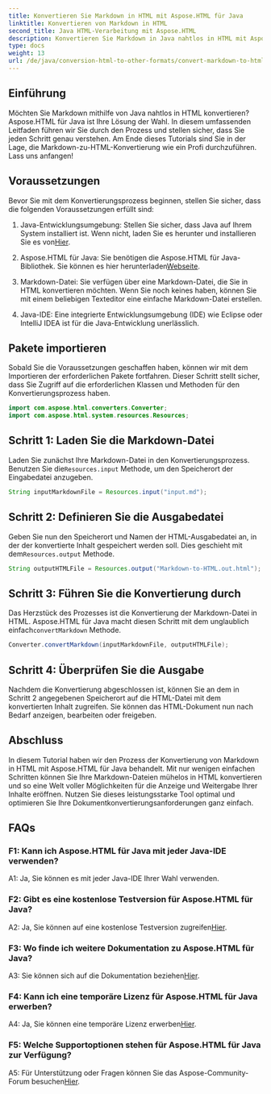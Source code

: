 ```yaml
---
title: Konvertieren Sie Markdown in HTML mit Aspose.HTML für Java
linktitle: Konvertieren von Markdown in HTML
second_title: Java HTML-Verarbeitung mit Aspose.HTML
description: Konvertieren Sie Markdown in Java nahtlos in HTML mit Aspose.HTML für Java. Befolgen Sie unsere Schritt-für-Schritt-Anleitung, um Ihre Anforderungen an die Dokumentenkonvertierung zu optimieren.
type: docs
weight: 13
url: /de/java/conversion-html-to-other-formats/convert-markdown-to-html/
---
```


## Einführung

Möchten Sie Markdown mithilfe von Java nahtlos in HTML konvertieren? Aspose.HTML für Java ist Ihre Lösung der Wahl. In diesem umfassenden Leitfaden führen wir Sie durch den Prozess und stellen sicher, dass Sie jeden Schritt genau verstehen. Am Ende dieses Tutorials sind Sie in der Lage, die Markdown-zu-HTML-Konvertierung wie ein Profi durchzuführen. Lass uns anfangen!

## Voraussetzungen

Bevor Sie mit dem Konvertierungsprozess beginnen, stellen Sie sicher, dass die folgenden Voraussetzungen erfüllt sind:

1.  Java-Entwicklungsumgebung: Stellen Sie sicher, dass Java auf Ihrem System installiert ist. Wenn nicht, laden Sie es herunter und installieren Sie es von[Hier](https://www.java.com).

2.  Aspose.HTML für Java: Sie benötigen die Aspose.HTML für Java-Bibliothek. Sie können es hier herunterladen[Webseite](https://releases.aspose.com/html/java/).

3. Markdown-Datei: Sie verfügen über eine Markdown-Datei, die Sie in HTML konvertieren möchten. Wenn Sie noch keines haben, können Sie mit einem beliebigen Texteditor eine einfache Markdown-Datei erstellen.

4. Java-IDE: Eine integrierte Entwicklungsumgebung (IDE) wie Eclipse oder IntelliJ IDEA ist für die Java-Entwicklung unerlässlich.

## Pakete importieren

Sobald Sie die Voraussetzungen geschaffen haben, können wir mit dem Importieren der erforderlichen Pakete fortfahren. Dieser Schritt stellt sicher, dass Sie Zugriff auf die erforderlichen Klassen und Methoden für den Konvertierungsprozess haben.

```java
import com.aspose.html.converters.Converter;
import com.aspose.html.system.resources.Resources;
```

## Schritt 1: Laden Sie die Markdown-Datei

 Laden Sie zunächst Ihre Markdown-Datei in den Konvertierungsprozess. Benutzen Sie die`Resources.input` Methode, um den Speicherort der Eingabedatei anzugeben.

```java
String inputMarkdownFile = Resources.input("input.md");
```

## Schritt 2: Definieren Sie die Ausgabedatei

 Geben Sie nun den Speicherort und Namen der HTML-Ausgabedatei an, in der der konvertierte Inhalt gespeichert werden soll. Dies geschieht mit dem`Resources.output` Methode.

```java
String outputHTMLFile = Resources.output("Markdown-to-HTML.out.html");
```

## Schritt 3: Führen Sie die Konvertierung durch

 Das Herzstück des Prozesses ist die Konvertierung der Markdown-Datei in HTML. Aspose.HTML für Java macht diesen Schritt mit dem unglaublich einfach`convertMarkdown` Methode.

```java
Converter.convertMarkdown(inputMarkdownFile, outputHTMLFile);
```

## Schritt 4: Überprüfen Sie die Ausgabe

Nachdem die Konvertierung abgeschlossen ist, können Sie an dem in Schritt 2 angegebenen Speicherort auf die HTML-Datei mit dem konvertierten Inhalt zugreifen. Sie können das HTML-Dokument nun nach Bedarf anzeigen, bearbeiten oder freigeben.

## Abschluss

In diesem Tutorial haben wir den Prozess der Konvertierung von Markdown in HTML mit Aspose.HTML für Java behandelt. Mit nur wenigen einfachen Schritten können Sie Ihre Markdown-Dateien mühelos in HTML konvertieren und so eine Welt voller Möglichkeiten für die Anzeige und Weitergabe Ihrer Inhalte eröffnen. Nutzen Sie dieses leistungsstarke Tool optimal und optimieren Sie Ihre Dokumentkonvertierungsanforderungen ganz einfach.

## FAQs

### F1: Kann ich Aspose.HTML für Java mit jeder Java-IDE verwenden?

A1: Ja, Sie können es mit jeder Java-IDE Ihrer Wahl verwenden.

### F2: Gibt es eine kostenlose Testversion für Aspose.HTML für Java?

 A2: Ja, Sie können auf eine kostenlose Testversion zugreifen[Hier](https://releases.aspose.com/html/java).

### F3: Wo finde ich weitere Dokumentation zu Aspose.HTML für Java?

 A3: Sie können sich auf die Dokumentation beziehen[Hier](https://reference.aspose.com/html/java/).

### F4: Kann ich eine temporäre Lizenz für Aspose.HTML für Java erwerben?

 A4: Ja, Sie können eine temporäre Lizenz erwerben[Hier](https://purchase.aspose.com/temporary-license/).

### F5: Welche Supportoptionen stehen für Aspose.HTML für Java zur Verfügung?

 A5: Für Unterstützung oder Fragen können Sie das Aspose-Community-Forum besuchen[Hier](https://forum.aspose.com/).